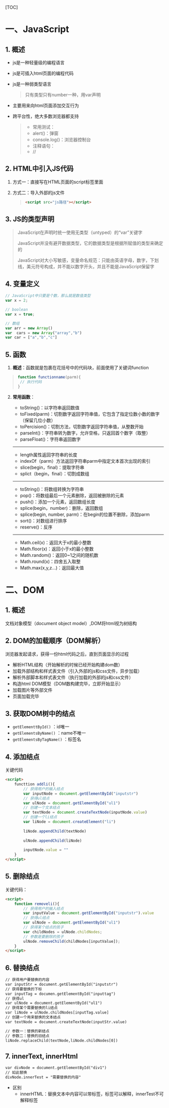 [TOC]



# 一、JavaScript

## 1. 概述

- js是一种轻量级的编程语言

- js是可插入html页面的编程代码

- js是一种弱类型语言

  > 只有类型只有number一种，用var声明

- 主要用来向html页面添加交互行为

- 跨平台性，绝大多数浏览器都支持

  >- 常用测试：
  > - alert()：弹窗
  > - console.log()：浏览器控制台
  >- 注释语句：
  > - //

## 2. HTML中引入JS代码

1. 方式一：直接写在HTML页面的script标签里面

2. 方式二：导入外部的js文件

   > ```html
   > <script src="js路径"></script>
   > ```

## 3. JS的类型声明

> JavaScript在声明时统一使用无类型（untyped）的“var”关键字
>
> JavaScript并没有避开数据类型，它的数据类型是根据所赋值的类型来确定的
>
> JavaScript对大小写敏感，变量命名规范：只能由英语字母，数字，下划线，美元符号构成，并不能以数字开头，并且不能是JavaScript保留字

## 4. 变量定义

```JavaScript
// JavaScript中只要是个数，那么就是数值类型
var x = 2;

// boolean
var x = true;

// 数组
var arr = new Array()
var  cars = new Array("array","b")
var car = ["a","b","c"]
```

## 5. 函数

1. **概述**：函数就是包裹在花括号中的代码块，前面使用了关键词function

> ```javascript
> function functionname(parm){
>  // 执行代码
> }
> ```

2. **常用函数**：

   - toString()：以字符串返回数值
   - toFixed(parm)：切割数字返回字符串值，它包含了指定位数小数的数字（保留几位小数）
   - toPercision()：切割方法，切割数字返回字符串值，从整数开始
   - parseInt()：字符串转为数字，允许空格，只返回首个数字（取整）
   - parseFloat()：字符串返回数字

   ---

   - length属性返回字符串的长度
   - indexOf（parm）方法返回字符串parm中指定文本首次出现的索引
   - slice(begin，final)：提取字符串
   - splict（begin，final）：切割成数组

   ---

   - toString()：将数组转换为字符串
   - pop()：将数组最后一个元素删除，返回被删除的元素
   - push()：添加一个元素，返回数组长度
   - splice(begin，number)：删除，返回数组
   - splice(begin, number, parm)：在begin的位置不删除，添加parm
   - sort()：对数组进行排序
   - reserve()：反序

   ---

   - Math.ceil(x)：返回大于x的最小整数
   - Math.floor(x)：返回小于x的最小整数
   - Math.random()：返回0~1之间的随机数
   - Math.round(x)：四舍五入取整
   - Math.max(x,y,z...)：返回最大值

# 二、DOM

## 1. 概述

文档对象模型（document object model）,DOM将html视为树结构

## 2. DOM的加载顺序（DOM解析）

浏览器发起请求，获得一份html代码之后，直到页面显示的过程

- 解析HTML结构（开始解析的时候已经开始构建dom数）
- 加载外部结构和样式表文件（引入外部的js和css文件，异步加载）
- 解析外部脚本和样式表文件（执行加载的外部的js和css文件）
- 构造html DOM模型（DOM数构建完毕，立即开始显示）
- 加载图片等外部文件
- 页面加载完毕

## 3. 获取DOM树中的结点

- `getElementtById()` ：id唯一
- `getElementsByName()` ：name不唯一
- `getElementsByTagName()` ：标签名

## 4. 添加结点

关键代码

```html
<script>
	functtion addli(){
        // 获得用户的输入结点
        var inputNode = document.getElementById("inputstr")
        // 获得ul结点
        var ulNode = document.getElementById("ul1")
        // 创建一个文本结点
        var textNode = document.createTextNode(inputNode.value)
        // 创建一个li结点
        var liNode = document.createElement("li")
        
        liNode.appendChild(textNode)
        
        ulNode.appendChild(liNode)
        
        inputNode.value = ""
    }
</script>
```



## 5. 删除结点

关键代码：

```html
<script>
    function removeli(){
        // 获得用户的输入结点
        var inputValue = document.getElementById("inputstr").value
        // 获得ul结点
        var ulNode = document.getElementById("ul1")
        // 获得某个结点的孩子
        var childNodes = ulNode.childNodes;
        // 参数是要删除的孩子
        ulNode.removeChild(childNodes[inputValue]);
    }
</script>
```

## 6. 替换结点

```html
// 获得用户要替换的内容
var inputStr = document.getElementById("inputstr")
// 获得要替换的下标
var inputTag = documen.getElementById("inputtag")
// 获得ul
var ulNode = document.getElementById("ul1")
// 获得某个需要替换的li结点
var liNode = ulNode.childNodes[inputTag.value]
// 创建一个用来替换的文本结点
var textNode = document.createTextNode(inputStr.value)

// 参数一：替换的新结点
// 参数二：替换的旧结点
liNode.replaceChild(textNode,liNode.childNodes[0])
```

## 7. innerText, innerHtml

```html
var divNode = document.getElementById("div1")
// 如此替换
divNode.innerTest = "需要替换的内容"
```

- 区别
  - innerHTML：替换文本中内容可以带标签，标签可以解释，innerTest不可解释标签